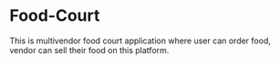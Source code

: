 # Food-Court
This is multivendor food court application where user can order food, vendor can sell their food on this platform.
